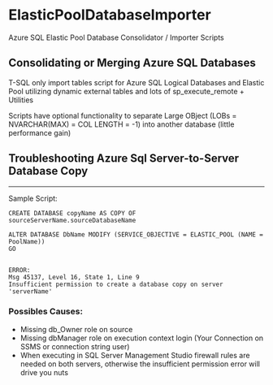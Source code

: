 # ElasticPoolDatabaseImporter
Azure SQL Elastic Pool Database Consolidator / Importer Scripts


Consolidating or Merging Azure SQL Databases
---------------------------------------------------------------

T-SQL only import tables script for Azure SQL Logical Databases and Elastic Pool utilizing 
dynamic external tables and lots of sp_execute_remote + Utilities  


Scripts have optional functionality to separate Large OBject (LOBs = NVARCHAR(MAX) = COL LENGTH = -1)
into another database (little performance gain)


## Troubleshooting Azure Sql Server-to-Server Database Copy
---------------------------------------------------------------

Sample Script: 

```
CREATE DATABASE copyName AS COPY OF sourceServerName.sourceDatabaseName 

ALTER DATABASE DbName MODIFY (SERVICE_OBJECTIVE = ELASTIC_POOL (NAME = PoolName))
GO


ERROR: 
Msg 45137, Level 16, State 1, Line 9
Insufficient permission to create a database copy on server 'serverName'
```

### Possibles Causes: 
* Missing db_Owner role on source 
* Missing dbManager role on execution context login (Your Connection on SSMS or connection string user)
* When executing in SQL Server Management Studio firewall rules are needed on both servers, otherwise 
  the insufficient permission error will drive you nuts



